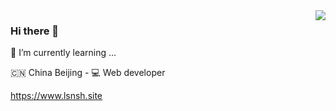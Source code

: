<img align="right" src="https://github-readme-stats.vercel.app/api?username=lsnsh&show_icons=true&icon_color=805AD5&text_color=718096&bg_color=ffffff&hide_title=true" />

### Hi there 👋

🌱 I’m currently learning ...

🇨🇳 China Beijing - 💻 Web developer

https://www.lsnsh.site
